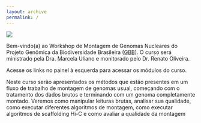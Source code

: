 ```yaml
---
layout: archive
permalink: /
---
```


![](/gbb_montagem_workshop/images/other/banner_curso.svg)

Bem-vindo(a) ao Workshop de Montagem de Genomas Nucleares do Projeto Genômica da Biodiversidade Brasileira ([GBB](https://www.itv.org/projeto-genomica-da-biodiversidade-brasileira/)).
O curso será ministrado pela Dra. Marcela Uliano e monitorado pelo Dr. Renato Oliveira.

Acesse os links no painel à esquerda para acessar os módulos do curso.

Neste curso serão apresentados os métodos que estão presentes em um fluxo de trabalho de montagem de genomas usual, começando com o tratamento dos dados brutos e terminando com um genoma completamente montado. Veremos como manipular leituras brutas, analisar sua qualidade, como executar diferentes algoritmos de montagem, como executar algoritmos de scaffolding Hi-C e como avaliar a qualidade da montagem
